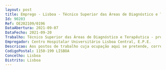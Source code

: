```yaml
--- 
layout: post
title: Emprego - Lisboa - Técnico Superior das Àreas de Diagnóstico e Terapêutica - profissão de Rdiologia
Id: 90203
Ref: OE202109/0196
DataAbertura: 2021-09-07
DataFecho: 2021-09-20
Trabalho: Técnico Superior das Àreas de Diagnóstico e Terapêutica - profissão de Rdiologia
Empregador: Centro Hospitalar Universitário Lisboa Central, E.P.E.
Descricao: Aos postos de trabalho cuja ocupação aqui se pretende, corresponde o conteúdo funcional da categoria de técnico superior das áreas de diagnóstico e terapêutica, tal como estabelecido no art.º 8.º do Decreto Lei n.º 110 2017, de 31 08
CodigoPostal: 1150-199 LISBOA
Concelho: Lisboa
Distrito: Lisboa
--- 
```

